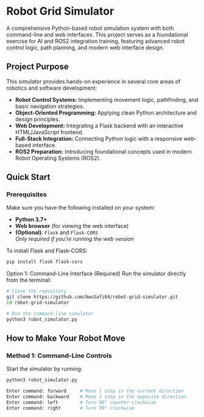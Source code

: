 # Robot Grid Simulator
A comprehensive Python-based robot simulation system with both command-line and web interfaces. This project serves as a foundational exercise for AI and ROS2 integration training, featuring advanced robot control logic, path planning, and modern web interface design.

## Project Purpose

This simulator provides hands-on experience in several core areas of robotics and software development:

- **Robot Control Systems:** Implementing movement logic, pathfinding, and basic navigation strategies.
- **Object-Oriented Programming:** Applying clean Python architecture and design principles.
- **Web Development:** Integrating a Flask backend with an interactive HTML/JavaScript frontend.
- **Full-Stack Integration:** Connecting Python logic with a responsive web-based interface.
- **ROS2 Preparation:** Introducing foundational concepts used in modern Robot Operating Systems (ROS2).

##  Quick Start

###  Prerequisites

Make sure you have the following installed on your system:

- **Python 3.7+**
- **Web browser** (for viewing the web interface)
- **(Optional)**: `Flask` and `Flask-CORS`  
  *Only required if you're running the web version*

To install Flask and Flask-CORS:

```bash
pip install flask flask-cors

```
Option 1: Command-Line Interface (Required)
Run the simulator directly from the terminal:
```bash
# Clone the repository
git clone https://github.com/AwsSafi04/robot-grid-simulator.git
cd robot-grid-simulator

# Run the command-line simulator
python3 robot_simulator.py

```
##  How to Make Your Robot Move

### Method 1: Command-Line Controls

Start the simulator by running:

```bash
python3 robot_simulator.py

```
```bash
Enter command: forward     # Move 1 step in the current direction
Enter command: backward    # Move 1 step in the opposite direction
Enter command: left        # Turn 90° counter-clockwise
Enter command: right       # Turn 90° clockwise


